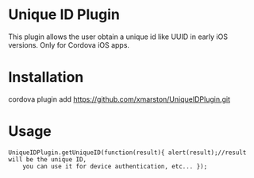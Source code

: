 Unique ID Plugin
=============

This plugin allows the user obtain a unique id like UUID in early iOS versions. Only for Cordova iOS apps.

Installation
============

cordova plugin add https://github.com/xmarston/UniqueIDPlugin.git

Usage
=====
    UniqueIDPlugin.getUniqueID(function(result){ alert(result);//result will be the unique ID, 
    	you can use it for device authentication, etc... });